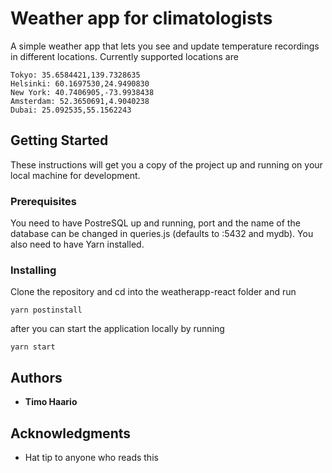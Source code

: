 # Weather app for climatologists

A simple weather app that lets you see and update temperature recordings in different locations. Currently supported locations are

```
Tokyo: 35.6584421,139.7328635
Helsinki: 60.1697530,24.9490830
New York: 40.7406905,-73.9938438
Amsterdam: 52.3650691,4.9040238
Dubai: 25.092535,55.1562243
```

## Getting Started

These instructions will get you a copy of the project up and running on your local machine for development.

### Prerequisites

You need to have PostreSQL up and running, port and the name of the database can be changed in queries.js (defaults to :5432 and mydb).
You also need to have Yarn installed.

### Installing

Clone the repository and cd into the weatherapp-react folder and run

```
yarn postinstall
```

after you can start the application locally by running

```
yarn start
```

## Authors

* **Timo Haario**

## Acknowledgments

* Hat tip to anyone who reads this
  